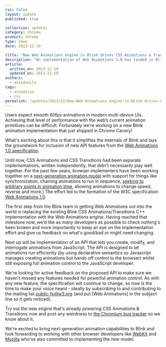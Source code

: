 ```yaml
---
rss: false
layout: update
published: true

collection: updates
category: chrome
product: chrome
type: news
date: 2013-12-19

title: "New Web Animations engine in Blink drives CSS Animations & Transitions"
description: "An implementation of Web Animations 1.0 has landed in Blink powering CSS Animations and Transitions."
article:
  written_on: 2013-12-19
  updated_on: 2013-12-19
authors:
  - alexdanilo
tags:
  - animation
  - css
permalink: /updates/2013/12/New-Web-Animations-engine-in-Blink-drives-CSS-Animations-Transitions
---
```

Users expect smooth 60fps animations in modern multi-device UIs. Achieving that level of performance with the web’s current animation primitives can be difficult. Fortunately we’re working on a new Blink animation implementation that just shipped in Chrome Canary!

What's exciting about this is that it simplifies the internals of Blink and lays the groundwork for inclusion of new API features from the [Web Animations 1.0 specification](http://dev.w3.org/fxtf/web-animations/).

Until now, CSS Animations and CSS Transitions had been separate implementations, written independently, that didn't necessarily play well together. For the past few years, browser implementers have been working together on a [next-generation animation model](http://brian.sol1.net/svg/2013/06/26/introducing-web-animations/) with support for things like synchronization, chaining animations to run in sequence, [seeking to arbitrary points in animation time](http://web-animations.github.io/web-animations-js/demos/rolio/rolio.html), allowing animations to change speed, reverse and more.]
The effort led to the formation of the W3C specification [Web Animations 1.0](http://dev.w3.org/fxtf/web-animations/).

The first step from the Blink team in getting Web Animations out into the world is replacing the existing Blink CSS Animations/Transitions C++ implementation with the Web Animations engine. Having reached that milestone now, we'd like as many developers as possible to check nothing's been broken and more importantly to keep an eye on the implementation effort and give us feedback on what's good/bad or might need changing.

Next up will be implementation of an API that lets you create, modify, and interrogate animations from JavaScript. The API is designed to let animations run efficiently (by using declarative semantics so Javascript manages creating animations but hands off control to the browser) whilst still exposing full animation control to the JavaScript developer.

We're looking for active feedback on the proposed API to make sure we haven't missed any features needed for powerful animation control. As with any new feature, the specification will continue to change, so now is the time to make your voice heard - ideally by subscribing to and contributing to the mailing list public-fx@w3.org (and put [Web Animations] in the subject line so it gets noticed).

Try out the new engine that's already powering CSS Animations & Transitions now and post any weirdness to [the Chromium bug tracker](http://crbug.com) so we know about it.

We're excited to bring next-generation animation capabilities to Blink and look forwarding to working with other browser developers like [WebKit](https://bugs.webkit.org/show_bug.cgi?id=122912) and [Mozilla](https://wiki.mozilla.org/Platform/Layout/Web_Animations#Implementation) who've also committed to implementing the new model.
